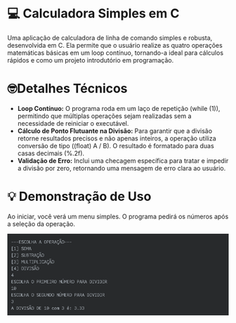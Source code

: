 # 💻 Calculadora Simples em C
Uma aplicação de calculadora de linha de comando simples e robusta, desenvolvida em C. Ela permite que o usuário realize as quatro operações matemáticas básicas em um loop contínuo, tornando-a ideal para cálculos rápidos e como um projeto introdutório em programação.

# 🤓Detalhes Técnicos
* **Loop Contínuo:** O programa roda em um laço de repetição (while (1)), permitindo que múltiplas operações sejam realizadas sem a necessidade de reiniciar o executável.
* **Cálculo de Ponto Flutuante na Divisão:** Para garantir que a divisão retorne resultados precisos e não apenas inteiros, a operação utiliza conversão de tipo ((float) A / B). O resultado é formatado para duas casas decimais (%.2f).
* **Validação de Erro:** Inclui uma checagem específica para tratar e impedir a divisão por zero, retornando uma mensagem de erro clara ao usuário.

# 💡 Demonstração de Uso
Ao iniciar, você verá um menu simples. O programa pedirá os números após a seleção da operação.

![Console](https://github.com/sm00ck3174/Calculadora-C/blob/main/Console%20Print.png?raw=true)
